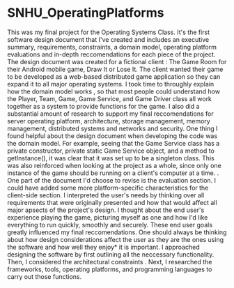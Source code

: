 # SNHU_OperatingPlatforms
This was my final project for the Operating Systems Class. It's the first software design document that I've created and includes an executive summary, requirements, constraints, a domain model, operating platform evaluations and in-depth reccomendations for each piece of the project. The design document was created for a fictional client : The Game Room for their Android mobile game, Draw It or Lose It.  The client wanted their game to be developed as a web-based distributed game application so they can expand it to all major operating systems. I took time to throughly explain how the domain model works , so that most people could understand how the Player, Team, Game, Game Service, and Game Driver class all work together as a system to provide functions for the game. I also did a substantial amount of research to support my final reccomendations for server operating platform, architecture, storage management, memory management, distributed systems and networks and security. 
One thing I found helpful about the design document when developing the code was the domain model. For example, seeing that the Game Service class has a private constructor, private static Game Service object, and a method to getInstance(), it was clear that it was set up to be a singleton class. This was also reinforced when looking at the project as a whole, since only one instance of the game should be running on a client's computer at a time. <add one more here>  . One part of the document I'd choose to revise is the evaluation section.  I could have added some more platform-specific characteristics for the client-side section. I interpreted the user's needs by thinking over all requirements that were originally presented and how that would affect all major apsects of the project's design. I thought about the end user's experience playing the game, picturing myself as one and how I'd like everything to run quickly, smoothly and securely. These end user goals greatly influenced my final reccomendations. One should always be thinking about how design considerations affect the user as they are the ones using the software and how well they enjoy*  it is important. I approached designing the software by first outlining all the neccessary functionality. Then, I considered the architectural constraints . Next, I researched the  frameworks, tools, operating platforms, and programming languages to carry out those functions. 
